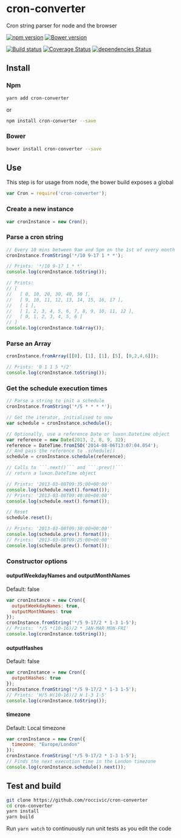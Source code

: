 # cron-converter

Cron string parser for node and the browser

[![npm version](https://badge.fury.io/js/cron-converter.svg)](https://badge.fury.io/js/cron-converter)
[![Bower version](https://badge.fury.io/bo/cron-converter.svg)](https://badge.fury.io/bo/cron-converter)

[![Build status](https://github.com/roccivic/cron-converter/actions/workflows/build.yml/badge.svg?branch=master)](https://github.com/roccivic/cron-converter/actions/workflows/build.yml)
[![Coverage Status](https://coveralls.io/repos/roccivic/cron-converter/badge.svg?branch=master&service=github)](https://coveralls.io/github/roccivic/cron-converter?branch=master)
[![dependencies Status](https://status.david-dm.org/gh/roccivic/cron-converter.svg)](https://david-dm.org/roccivic/cron-converter)

## Install

### Npm
```bash
yarn add cron-converter
```
or
```bash
npm install cron-converter --save
```

### Bower
```bash
bower install cron-converter --save
```

## Use
This step is for usage from node,
the bower build exposes a global
```js
var Cron = require('cron-converter');
```

### Create a new instance
```js
var cronInstance = new Cron();
```

### Parse a cron string
```js
// Every 10 mins between 9am and 5pm on the 1st of every month
cronInstance.fromString('*/10 9-17 1 * *');

// Prints: '*/10 9-17 1 * *'
console.log(cronInstance.toString());

// Prints:
// [
//   [ 0, 10, 20, 30, 40, 50 ],
//   [ 9, 10, 11, 12, 13, 14, 15, 16, 17 ],
//   [ 1 ],
//   [ 1, 2, 3, 4, 5, 6, 7, 8, 9, 10, 11, 12 ],
//   [ 0, 1, 2, 3, 4, 5, 6 ]
// ]
console.log(cronInstance.toArray());
```

### Parse an Array
```js
cronInstance.fromArray([[0], [1], [1], [5], [0,2,4,6]]);

// Prints: '0 1 1 5 */2'
console.log(cronInstance.toString());
```

### Get the schedule execution times
```js
// Parse a string to init a schedule
cronInstance.fromString('*/5 * * * *');

// Get the iterator, initialised to now
var schedule = cronInstance.schedule();

// Optionally, use a reference Date or luxon.Datetime object
var reference = new Date(2013, 2, 8, 9, 32);
reference = DateTime.fromISO('2014-08-06T13:07:04.054');
// And pass the reference to .schedule()
schedule = cronInstance.schedule(reference);

// Calls to ```.next()``` and ```.prev()```
// return a luxon.DateTime object

// Prints: '2013-03-08T09:35:00+00:00''
console.log(schedule.next().format());
// Prints: '2013-03-08T09:40:00+00:00''
console.log(schedule.next().format());

// Reset
schedule.reset();

// Prints: '2013-03-08T09:30:00+00:00''
console.log(schedule.prev().format());
// Prints: '2013-03-08T09:25:00+00:00''
console.log(schedule.prev().format());
```

### Constructor options

#### outputWeekdayNames and outputMonthNames
Default: false
```js
var cronInstance = new Cron({
  outputWeekdayNames: true,
  outputMonthNames: true
});
cronInstance.fromString('*/5 9-17/2 * 1-3 1-5');
// Prints: '*/5 *(10-16)/2 * JAN-MAR MON-FRI'
console.log(cronInstance.toString());
```

#### outputHashes
Default: false
```js
var cronInstance = new Cron({
  outputHashes: true
});
cronInstance.fromString('*/5 9-17/2 * 1-3 1-5');
// Prints: 'H/5 H(10-16)/2 H 1-3 1-5'
console.log(cronInstance.toString());
```

#### timezone
Default: Local timezone
```js
var cronInstance = new Cron({
  timezone: "Europe/London"
});
cronInstance.fromString('*/5 9-17/2 * 1-3 1-5');
// Finds the next execution time in the London timezone
console.log(cronInstance.schedule().next());
```

## Test and build

```bash
git clone https://github.com/roccivic/cron-converter
cd cron-converter
yarn install
yarn build
```

Run ```yarn watch``` to continuously run unit tests as you edit the code
